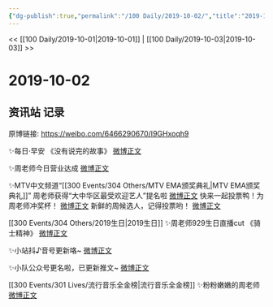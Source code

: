 ```yaml
---
{"dg-publish":true,"permalink":"/100 Daily/2019-10-02/","title":"2019-10-02","created":"2023-03-29T15:23:16.801+08:00","updated":"2023-03-29T15:26:26.865+08:00"}
---
```



<< [[100 Daily/2019-10-01\|2019-10-01]] | [[100 Daily/2019-10-03\|2019-10-03]] >>

# 2019-10-02

## 资讯站 记录

原博链接: https://weibo.com/6466290670/I9GHxoqh9

✨每日·早安
《没有说完的故事》
[微博正文](https://m.weibo.cn/6466290670/4422861663638187)

✨周老师今日营业达成
[微博正文](https://m.weibo.cn/6466290670/4423045231746966)

✨MTV中文频道“[[300 Events/304 Others/MTV EMA颁奖典礼\|MTV EMA颁奖典礼]]”
周老师获得“大中华区最受欢迎艺人”提名啦
[微博正文](https://m.weibo.cn/1775214461/4422775072419193)
快来一起投票鸭！为周老师冲奖杯！
[微博正文](https://m.weibo.cn/1775214461/4422870677192537)
新鲜的周候选人，记得投票哟！
[微博正文](https://m.weibo.cn/6466290670/4422908316835183)

[[300 Events/304 Others/2019生日\|2019生日]]
✨周老师929生日直播cut
《骑士精神》
[微博正文](https://m.weibo.cn/6466290670/4422895478229488)

✨小站抖♪音号更新咯~
[微博正文](https://m.weibo.cn/6466290670/4423076663917826)

✨小队公众号更名啦，已更新推文~
[微博正文](https://m.weibo.cn/6466290670/4422738451840904)

[[300 Events/301 Lives/流行音乐全金榜\|流行音乐全金榜]]
✨粉粉嫩嫩的周老师
[微博正文](https://m.weibo.cn/6466290670/4423084372909452)
